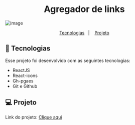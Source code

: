 <h1 align="center"> Agregador de links </h1>

![image](https://github.com/user-attachments/assets/70ccae1e-43ab-4c41-aee9-c3d03537959c)




<p align="center">
  <a href="#-tecnologias">Tecnologias</a>&nbsp;&nbsp;&nbsp;|&nbsp;&nbsp;&nbsp;
  <a href="#-projeto">Projeto</a>

<br>

## 🚀 Tecnologias

Esse projeto foi desenvolvido com as seguintes tecnologias:

- ReactJS
- React-icons
- Gh-pgaes
- Git e Github

## 💻 Projeto

<p>Link do projeto: <a href="https://moisesbarsoti.github.io/linksReact/">Clique aqui</a><p>

